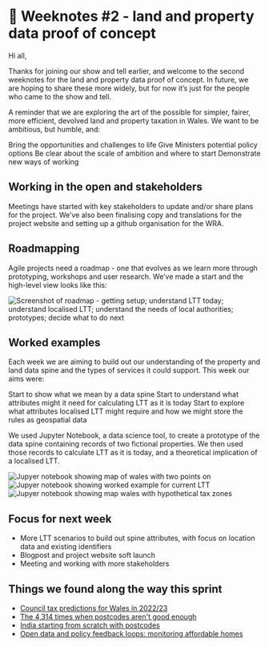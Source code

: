 # 📝 Weeknotes #2 - land and property data proof of concept

Hi all,

Thanks for joining our show and tell earlier, and welcome to the second weeknotes for the land and property data proof of concept. In future, we are hoping to share these more widely, but for now it’s just for the people who came to the show and tell.

A reminder that we are exploring the art of the possible for simpler, fairer, more efficient, devolved land and property taxation in Wales. We want to be ambitious, but humble, and:

Bring the opportunities and challenges to life
Give Ministers potential policy options
Be clear about the scale of ambition and where to start
Demonstrate new ways of working

## Working in the open and stakeholders

Meetings have started with key stakeholders to update and/or share plans for the project. We’ve also been finalising copy and translations for the project website and setting up a github organisation for the WRA.

## Roadmapping

Agile projects need a roadmap - one that evolves as we learn more through prototyping, workshops and user research. We’ve made a start and the high-level view looks like this:


![Screenshot of roadmap - getting setup; understand LTT today; understand localised LTT; understand the needs of local authorities; prototypes; decide what to do next](3.png)

## Worked examples

Each week we are aiming to build out our understanding of the property and land data spine and the types of services it could support. This week our aims were:

Start to show what we mean by a data spine
Start to understand what attributes might it need for calculating LTT as it is today
Start to explore what attributes localised LTT might require and how we might store the rules as geospatial data

We used Jupyter Notebook, a data science tool, to create a prototype of the data spine containing records of two fictional properties. We then used those records to calculate LTT as it is today, and a theoretical implication of a localised LTT.

![Jupyer notebook showing map of wales with two points on](4.png)
![Jupyer notebook showing worked example for current LTT](5.png)
![Jupyer notebook showing map wales with hypothetical tax zones](6.png)


## Focus for next week

* More LTT scenarios to build out spine attributes, with focus on location data and existing identifiers
* Blogpost and project website soft launch
* Meeting and working with more stakeholders

## Things we found along the way this sprint

* [Council tax predictions for Wales in 2022/23](https://gov.wales/sites/default/files/statistics-and-research/2022-01/council-tax-dwellings-april-2022-march-2023-381.pdf)
* [The 4,314 times when postcodes aren't good enough](https://democracyclub.org.uk/blog/2017/03/20/4314-times-when-postcodes-arent-good-enough/)
* [India starting from scratch with postcodes](https://www.indiapost.gov.in/VAS/Pages/News/IP_Apd_18oct21_c.pdf)
* [Open data and policy feedback loops: monitoring affordable homes](https://www.dxw.com/2020/01/monitoring-southwark-councils-affordable-homes/)
